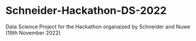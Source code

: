 # Schneider-Hackathon-DS-2022
Data Science Project for the Hackathon organaized by Schneider  and Nuwe (19th November 2022)
